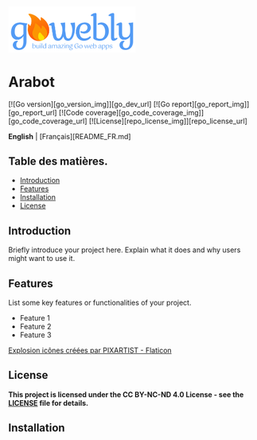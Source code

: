 <a href="https://gowebly.org" target="_blank" title="Go to the Gowebly's Complete user guide"><img width="256px" alt="gowebly logo" src="https://raw.githubusercontent.com/gowebly/.github/main/images/gowebly-logo.svg"></a>

# Arabot

[![Go version][go_version_img]][go_dev_url]
[![Go report][go_report_img]][go_report_url]
[![Code coverage][go_code_coverage_img]][go_code_coverage_url]
[![License][repo_license_img]][repo_license_url]

**English** | [Français][README_FR.md]

## Table des matières.

- [Introduction](#introduction)
- [Features](#features)
- [Installation](#installation)
- [License](#license)

## Introduction

Briefly introduce your project here. Explain what it does and why users might want to use it.

## Features

List some key features or functionalities of your project.

- Feature 1
- Feature 2
- Feature 3

<a href="https://www.flaticon.com/fr/icones-gratuites/explosion" title="explosion icônes">Explosion icônes créées par PIXARTIST - Flaticon</a>

## License

**This project is licensed under the CC BY-NC-ND 4.0 License - see the [LICENSE](LICENSE) file for details.**


## Installation


